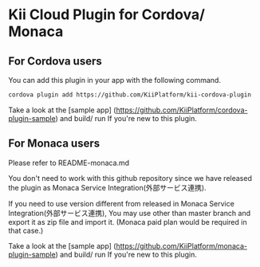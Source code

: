 # Kii Cloud Plugin for Cordova/ Monaca

## For Cordova users
You can add this plugin in your app with the following command.

```sh
cordova plugin add https://github.com/KiiPlatform/kii-cordova-plugin
```

Take a look at the
[sample app] (https://github.com/KiiPlatform/cordova-plugin-sample)
and build/ run If you're new to this plugin.

## For Monaca users
Please refer to README-monaca.md

You don't need to work with this github repository
since we have released the plugin as Monaca Service
Integration(外部サービス連携).

If you need to use version different from released in Monaca Service
Integration(外部サービス連携), You may use other than master branch and export
it as zip file and import it. (Monaca paid plan would be required in that case.)

Take a look at the
[sample app] (https://github.com/KiiPlatform/monaca-plugin-sample)
and build/ run If you're new to this plugin.
